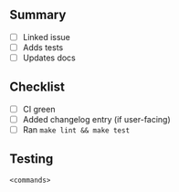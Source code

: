## Summary
- [ ] Linked issue
- [ ] Adds tests
- [ ] Updates docs

## Checklist
- [ ] CI green
- [ ] Added changelog entry (if user-facing)
- [ ] Ran `make lint && make test`

## Testing
```
<commands>
```
